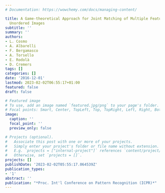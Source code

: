 ```yaml
---
# Documentation: https://wowchemy.com/docs/managing-content/

title: A Game-theoretical Approach for Joint Matching of Multiple Feature throughout
  Unordered Images
subtitle: ''
summary: ''
authors:
- L. Cosmo
- A. Albarelli
- F. Bergamasco
- A. Torsello
- E. Rodolà
- D. Cremers
tags: []
categories: []
date: '2016-12-01'
lastmod: 2023-02-02T06:55:17+01:00
featured: false
draft: false

# Featured image
# To use, add an image named `featured.jpg/png` to your page's folder.
# Focal points: Smart, Center, TopLeft, Top, TopRight, Left, Right, BottomLeft, Bottom, BottomRight.
image:
  caption: ''
  focal_point: ''
  preview_only: false

# Projects (optional).
#   Associate this post with one or more of your projects.
#   Simply enter your project's folder or file name without extension.
#   E.g. `projects = ["internal-project"]` references `content/project/deep-learning/index.md`.
#   Otherwise, set `projects = []`.
projects: []
publishDate: '2023-02-02T05:55:17.064539Z'
publication_types:
- '1'
abstract: ''
publication: "*Proc. Int'l Conference on Pattern Recognition (ICPR)*"
---
```

